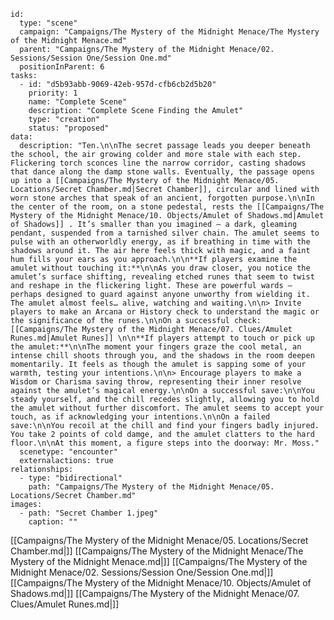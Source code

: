 
```RpgManager4
id: 
  type: "scene"
  campaign: "Campaigns/The Mystery of the Midnight Menace/The Mystery of the Midnight Menace.md"
  parent: "Campaigns/The Mystery of the Midnight Menace/02. Sessions/Session One/Session One.md"
  positionInParent: 6
tasks: 
  - id: "d5b93abb-9069-42eb-957d-cfb6cb2d5b20"
    priority: 1
    name: "Complete Scene"
    description: "Complete Scene Finding the Amulet"
    type: "creation"
    status: "proposed"
data: 
  description: "Ten.\n\nThe secret passage leads you deeper beneath the school, the air growing colder and more stale with each step. Flickering torch sconces line the narrow corridor, casting shadows that dance along the damp stone walls. Eventually, the passage opens up into a [[Campaigns/The Mystery of the Midnight Menace/05. Locations/Secret Chamber.md|Secret Chamber]], circular and lined with worn stone arches that speak of an ancient, forgotten purpose.\n\nIn the center of the room, on a stone pedestal, rests the [[Campaigns/The Mystery of the Midnight Menace/10. Objects/Amulet of Shadows.md|Amulet of Shadows]] . It’s smaller than you imagined — a dark, gleaming pendant, suspended from a tarnished silver chain. The amulet seems to pulse with an otherworldly energy, as if breathing in time with the shadows around it. The air here feels thick with magic, and a faint hum fills your ears as you approach.\n\n**If players examine the amulet without touching it:**\n\nAs you draw closer, you notice the amulet’s surface shifting, revealing etched runes that seem to twist and reshape in the flickering light. These are powerful wards — perhaps designed to guard against anyone unworthy from wielding it. The amulet almost feels… alive, watching and waiting.\n\n> Invite players to make an Arcana or History check to understand the magic or the significance of the runes.\n\nOn a successful check: [[Campaigns/The Mystery of the Midnight Menace/07. Clues/Amulet Runes.md|Amulet Runes]] \n\n**If players attempt to touch or pick up the amulet:**\n\nThe moment your fingers graze the cool metal, an intense chill shoots through you, and the shadows in the room deepen momentarily. It feels as though the amulet is sapping some of your warmth, testing your intentions.\n\n> Encourage players to make a Wisdom or Charisma saving throw, representing their inner resolve against the amulet’s magical energy.\n\nOn a successful save:\n\nYou steady yourself, and the chill recedes slightly, allowing you to hold the amulet without further discomfort. The amulet seems to accept your touch, as if acknowledging your intentions.\n\nOn a failed save:\n\nYou recoil at the chill and find your fingers badly injured. You take 2 points of cold damge, and the amulet clatters to the hard floor.\n\nAt this moment, a figure steps into the doorway: Mr. Moss."
  scenetype: "encounter"
  externalactions: true
relationships: 
  - type: "bidirectional"
    path: "Campaigns/The Mystery of the Midnight Menace/05. Locations/Secret Chamber.md"
images: 
  - path: "Secret Chamber 1.jpeg"
    caption: ""
```


































































































































































































































































































































































































































































































































































































































































































































































































































































































































































































































































































































































































































































































































































































































































































































































































































































































































































































































































































































































































































































































































































































































































































































































































































































































































































































































































































































































































































































































































































































































































































































































































































































































































































































































































































































































































































































































































































































































































































































































































































































































































































































































































































































































































































































































































































































































































































































































































































































































































































































































































































































































































































































































































































































































































































































































































































































































































































































































































































































































































































































































































































































































































































































































































































































































































































































































































































































































































































































































































































































































































































































































































































































































































































































































































































































[[Campaigns/The Mystery of the Midnight Menace/05. Locations/Secret Chamber.md|]]
[[Campaigns/The Mystery of the Midnight Menace/The Mystery of the Midnight Menace.md|]]
[[Campaigns/The Mystery of the Midnight Menace/02. Sessions/Session One/Session One.md|]]
[[Campaigns/The Mystery of the Midnight Menace/10. Objects/Amulet of Shadows.md|]]
[[Campaigns/The Mystery of the Midnight Menace/07. Clues/Amulet Runes.md|]]